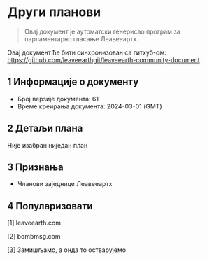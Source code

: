 # Други планови

>Овај документ је аутоматски генерисао програм за парламентарно гласање Леавееартх.

Овај документ ће бити синхронизован са гитхуб-ом: https://github.com/leaveearthgit/leaveearth-community-document

## 1 Информације о документу

- Број верзије документа: 61
- Време креирања документа: 2024-03-01 (GMT)

## 2 Детаљи плана

Није изабран ниједан план

## 3 Признања
* Чланови заједнице Леавееартх

## 4 Популаризовати
[1] leaveearth.com

[2] bombmsg.com

[3] Замишљамо, а онда то остварујемо
